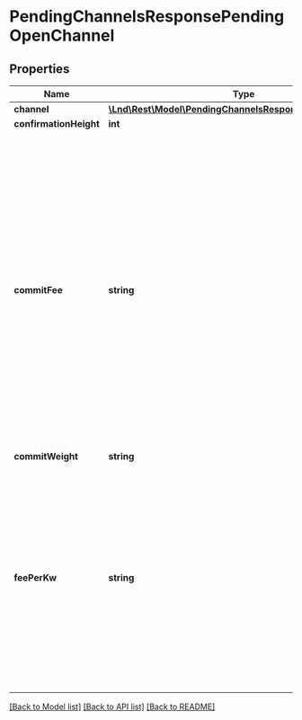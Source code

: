 # PendingChannelsResponsePendingOpenChannel

## Properties
Name | Type | Description | Notes
------------ | ------------- | ------------- | -------------
**channel** | [**\Lnd\Rest\Model\PendingChannelsResponsePendingChannel**](PendingChannelsResponsePendingChannel.md) |  | [optional] 
**confirmationHeight** | **int** |  | [optional] 
**commitFee** | **string** | The amount calculated to be paid in fees for the current set of commitment transactions. The fee amount is persisted with the channel in order to allow the fee amount to be removed and recalculated with each channel state update, including updates that happen after a system restart. | [optional] 
**commitWeight** | **string** |  | [optional] 
**feePerKw** | **string** | The required number of satoshis per kilo-weight that the requester will pay at all times, for both the funding transaction and commitment transaction. This value can later be updated once the channel is open. | [optional] 

[[Back to Model list]](../README.md#documentation-for-models) [[Back to API list]](../README.md#documentation-for-api-endpoints) [[Back to README]](../README.md)


